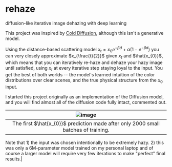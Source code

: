 # rehaze
diffusion-like iterative image dehazing with deep learning

This project was inspired by [Cold Diffusion](https://arxiv.org/abs/2208.09392), although this isn't a generative model.

Using the distance-based scattering model $x_{t} = x_{0} e^{-\beta d} + \alpha (1 - e^{-\beta d})$ you can very closely approximate $x_{\frac{t}{2}}$ given $x_{t}$ and $\hat{x_{0}}$, which means that you can iteratively re-haze and dehaze your hazy image until satisfied, using $x_{t}$ at every iterative step staying loyal to the input. You get the best of both worlds -- the model's learned intuition of the color distributions over clear scenes, and the true physical structure from the $x_{0}$ input. 

I started this project originally as an implementation of the Diffusion model, and you will find almost all of the diffusion code fully intact, commented out.

| ![image](https://github.com/amancapy/rehaze/assets/111729660/4721a214-4c81-450d-b024-1bf64844f4df) |
|:--:|
| The first  $`\hat{x_{0}}`$ prediction made after only 2000 small batches of training.

Note that 1) the input was chosen intentionally to be extremely hazy. 2) this was only a 6M-parameter model trained on my personal laptop and of course a larger model will require very few iterations to make "perfect" final results.|
